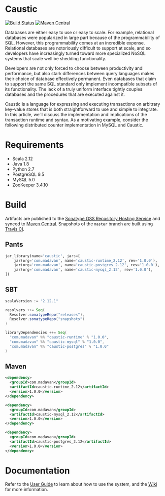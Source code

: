 # Caustic
[![Build Status](https://travis-ci.org/ashwin153/caustic.svg?branch=master)](https://travis-ci.org/ashwin153/caustic)
[![Maven Central](https://img.shields.io/maven-central/v/com.madavan/caustic-runtime_2.12.svg)]()

Databases are either easy to use or easy to scale. For example, relational databases were popularized in large part because of the programmability of SQL. However, this programmability comes at an incredible expense. Relational databases are notoriously difficult to support at scale, and so developers have increasingly turned toward more specialized NoSQL systems that scale well be shedding functionality.

Developers are not only forced to choose between productivity and performance, but also stark differences between query languages makes their choice of database effectively permanent. Even databases that claim to support the same SQL standard only implement incompatible subsets of its functionality. The lack of a truly uniform interface tightly couples databases and the procedures that are executed against it.

Caustic is a language for expressing and executing transactions on arbitrary key-value stores that is both straightforward to use and simple to integrate. In this article, we’ll discuss the implementation and implications of the transaction runtime and syntax. As a motivating example, consider the following distributed counter implementation in MySQL and Caustic. 

# Requirements
- Scala 2.12
- Java 1.8
- Python 2.7
- PostgreSQL 9.5
- MySQL 5.0
- ZooKeeper 3.4.10

# Build
Artifacts are published to the [Sonatype OSS Repository Hosting Service][3] and synced to [Maven Central][4]. Snapshots of the ```master``` branch are built using [Travis CI][5].

## Pants
```python
jar_library(name='caustic', jars=[
    jar(org='com.madavan', name='caustic-runtime_2.12', rev='1.0.0'),
    jar(org='com.madavan', name='caustic-postgres_2.12', rev='1.0.0'),
    jar(org='com.madavan', name='caustic-mysql_2.12', rev='1.0.0'),
])
```

## SBT
```scala
scalaVersion := "2.12.1"

resolvers ++= Seq(
  Resolver.sonatypeRepo("releases"),
  Resolver.sonatypeRepo("snapshots")
)

libraryDependencies ++= Seq(
  "com.madavan" %% "caustic-runtime" % "1.0.0",
  "com.madavan" %% "caustic-mysql" % "1.0.0",
  "com.madavan" %% "caustic-postgres" % "1.0.0"
)
```

## Maven
```xml
<dependency>
  <groupId>com.madavan</groupId>
  <artifactId>caustic-runtime_2.12</artifactId>
  <version>1.0.0</version>
</dependency>

<dependency>
  <groupId>com.madavan</groupId>
  <artifactId>caustic-mysql_2.12</artifactId>
  <version>1.0.0</version>
</dependency>

<dependency>
  <groupId>com.madavan</groupId>
  <artifactId>caustic-postgres_2.12</artifactId>
  <version>1.0.0</version>
</dependency>
```

# Documentation
Refer to the [User Guide][6] to learn about how to use the system, and the [Wiki][7] for more information.

[1]: https://en.wikipedia.org/wiki/Optimistic_concurrency_control
[2]: https://en.wikipedia.org/wiki/Key-value_database
[3]: https://oss.sonatype.org/index.html#nexus-search;quick~com.madavan
[4]: https://search.maven.org/#search%7Cga%7C1%7Cg%3A%22com.madavan%22
[5]: https://travis-ci.org/ashwin153/caustic
[6]: https://github.com/ashwin153/caustic/wiki/User-Guide
[7]: https://github.com/ashwin153/caustic/wiki/Home
